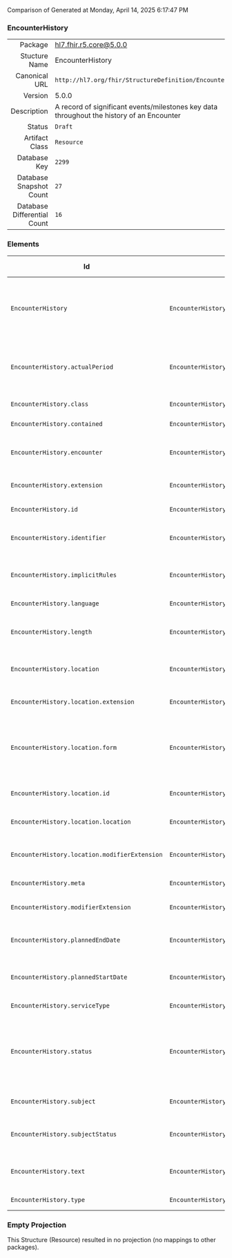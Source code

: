 Comparison of 
Generated at Monday, April 14, 2025 6:17:47 PM

### EncounterHistory

|      |     |
| ---: | --- |
| Package | hl7.fhir.r5.core@5.0.0 |
| Stucture Name | EncounterHistory |
| Canonical URL | `http://hl7.org/fhir/StructureDefinition/EncounterHistory` |
| Version | 5.0.0 |
| Description | A record of significant events/milestones key data throughout the history of an Encounter |
| Status | `Draft` |
| Artifact Class | `Resource` |
| Database Key | `2299` |
| Database Snapshot Count | `27` |
| Database Differential Count | `16` |

### Elements

| Id | Path | Name | Base Path | Short | Cardinality | Collated Type | Binding Strength | Binding Value Set |
| -- | ---- | ---- | --------- | ----- | ----------- | ------------- | ---------------- | ----------------- |
| `EncounterHistory` | `EncounterHistory` | `EncounterHistory` | EncounterHistory | A record of significant events/milestones key data throughout the history of an Encounter | 0..* | EncounterHistory |  |  |
| `EncounterHistory.actualPeriod` | `EncounterHistory.actualPeriod` | `actualPeriod` | EncounterHistory.actualPeriod | The actual start and end time associated with this set of values associated with the encounter | 0..1 | Period |  |  |
| `EncounterHistory.class` | `EncounterHistory.class` | `class` | EncounterHistory.class | Classification of patient encounter | 1..1 | CodeableConcept | `Extensible` | `http://terminology.hl7.org/ValueSet/v3-ActEncounterCode` |
| `EncounterHistory.contained` | `EncounterHistory.contained` | `contained` | DomainResource.contained | Contained, inline Resources | 0..* | Resource |  |  |
| `EncounterHistory.encounter` | `EncounterHistory.encounter` | `encounter` | EncounterHistory.encounter | The Encounter associated with this set of historic values | 0..1 | Reference(http://hl7.org/fhir/StructureDefinition/Encounter) |  |  |
| `EncounterHistory.extension` | `EncounterHistory.extension` | `extension` | DomainResource.extension | Additional content defined by implementations | 0..* | Extension |  |  |
| `EncounterHistory.id` | `EncounterHistory.id` | `id` | Resource.id | Logical id of this artifact | 0..1 | id |  |  |
| `EncounterHistory.identifier` | `EncounterHistory.identifier` | `identifier` | EncounterHistory.identifier | Identifier(s) by which this encounter is known | 0..* | Identifier |  |  |
| `EncounterHistory.implicitRules` | `EncounterHistory.implicitRules` | `implicitRules` | Resource.implicitRules | A set of rules under which this content was created | 0..1 | uri |  |  |
| `EncounterHistory.language` | `EncounterHistory.language` | `language` | Resource.language | Language of the resource content | 0..1 | code | `Required` | `http://hl7.org/fhir/ValueSet/all-languages|5.0.0` |
| `EncounterHistory.length` | `EncounterHistory.length` | `length` | EncounterHistory.length | Actual quantity of time the encounter lasted (less time absent) | 0..1 | Duration |  |  |
| `EncounterHistory.location` | `EncounterHistory.location` | `location` | EncounterHistory.location | Location of the patient at this point in the encounter | 0..* | BackboneElement |  |  |
| `EncounterHistory.location.extension` | `EncounterHistory.location.extension` | `extension` | Element.extension | Additional content defined by implementations | 0..* | Extension |  |  |
| `EncounterHistory.location.form` | `EncounterHistory.location.form` | `form` | EncounterHistory.location.form | The physical type of the location (usually the level in the location hierarchy - bed, room, ward, virtual etc.) | 0..1 | CodeableConcept | `Example` | `http://hl7.org/fhir/ValueSet/location-form` |
| `EncounterHistory.location.id` | `EncounterHistory.location.id` | `id` | Element.id | Unique id for inter-element referencing | 0..1 | id |  |  |
| `EncounterHistory.location.location` | `EncounterHistory.location.location` | `location` | EncounterHistory.location.location | Location the encounter takes place | 1..1 | Reference(http://hl7.org/fhir/StructureDefinition/Location) |  |  |
| `EncounterHistory.location.modifierExtension` | `EncounterHistory.location.modifierExtension` | `modifierExtension` | BackboneElement.modifierExtension | Extensions that cannot be ignored even if unrecognized | 0..* | Extension |  |  |
| `EncounterHistory.meta` | `EncounterHistory.meta` | `meta` | Resource.meta | Metadata about the resource | 0..1 | Meta |  |  |
| `EncounterHistory.modifierExtension` | `EncounterHistory.modifierExtension` | `modifierExtension` | DomainResource.modifierExtension | Extensions that cannot be ignored | 0..* | Extension |  |  |
| `EncounterHistory.plannedEndDate` | `EncounterHistory.plannedEndDate` | `plannedEndDate` | EncounterHistory.plannedEndDate | The planned end date/time (or discharge date) of the encounter | 0..1 | dateTime |  |  |
| `EncounterHistory.plannedStartDate` | `EncounterHistory.plannedStartDate` | `plannedStartDate` | EncounterHistory.plannedStartDate | The planned start date/time (or admission date) of the encounter | 0..1 | dateTime |  |  |
| `EncounterHistory.serviceType` | `EncounterHistory.serviceType` | `serviceType` | EncounterHistory.serviceType | Specific type of service | 0..* | CodeableReference(http://hl7.org/fhir/StructureDefinition/HealthcareService) | `Example` | `http://hl7.org/fhir/ValueSet/service-type` |
| `EncounterHistory.status` | `EncounterHistory.status` | `status` | EncounterHistory.status | planned \| in-progress \| on-hold \| discharged \| completed \| cancelled \| discontinued \| entered-in-error \| unknown | 1..1 | code | `Required` | `http://hl7.org/fhir/ValueSet/encounter-status|5.0.0` |
| `EncounterHistory.subject` | `EncounterHistory.subject` | `subject` | EncounterHistory.subject | The patient or group related to this encounter | 0..1 | Reference(http://hl7.org/fhir/StructureDefinition/Group), Reference(http://hl7.org/fhir/StructureDefinition/Patient) |  |  |
| `EncounterHistory.subjectStatus` | `EncounterHistory.subjectStatus` | `subjectStatus` | EncounterHistory.subjectStatus | The current status of the subject in relation to the Encounter | 0..1 | CodeableConcept | `Example` | `http://hl7.org/fhir/ValueSet/encounter-subject-status` |
| `EncounterHistory.text` | `EncounterHistory.text` | `text` | DomainResource.text | Text summary of the resource, for human interpretation | 0..1 | Narrative |  |  |
| `EncounterHistory.type` | `EncounterHistory.type` | `type` | EncounterHistory.type | Specific type of encounter | 0..* | CodeableConcept | `Example` | `http://hl7.org/fhir/ValueSet/encounter-type` |
### Empty Projection

This Structure (Resource) resulted in no projection (no mappings to other packages).

